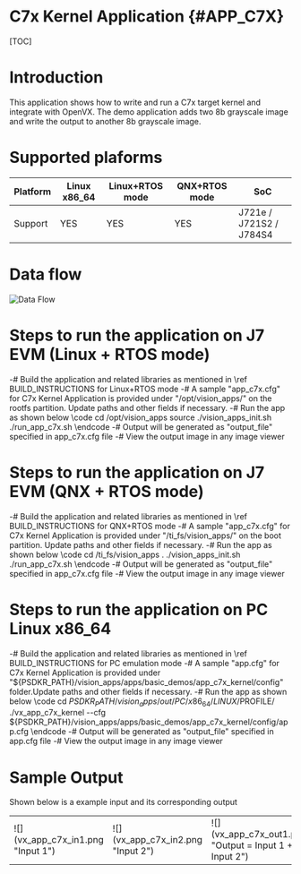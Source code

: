 # C7x Kernel Application {#APP_C7X}

[TOC]

# Introduction

This application shows how to write and run a C7x target kernel and integrate with
OpenVX. The demo application adds two 8b grayscale image
and write the output to another 8b grayscale image.

# Supported plaforms

Platform  | Linux x86_64 | Linux+RTOS mode | QNX+RTOS mode | SoC
----------|--------------|-----------------|---------------|----
Support   | YES          | YES             |  YES          | J721e / J721S2 / J784S4


# Data flow

![](vx_app_c7x_data_flow.jpg "Data Flow")

# Steps to run the application on J7 EVM (Linux + RTOS mode)

-# Build the application and related libraries as mentioned in \ref BUILD_INSTRUCTIONS for Linux+RTOS mode
-# A sample "app_c7x.cfg" for C7x Kernel Application is provided under "/opt/vision_apps/" on the rootfs partition. Update paths and other fields if necessary.
-# Run the app as shown below
   \code
   cd /opt/vision_apps
   source ./vision_apps_init.sh
   ./run_app_c7x.sh
   \endcode
-# Output will be generated as "output_file" specified in app_c7x.cfg file
-# View the output image in any image viewer

# Steps to run the application on J7 EVM (QNX + RTOS mode)

-# Build the application and related libraries as mentioned in \ref BUILD_INSTRUCTIONS for QNX+RTOS mode
-# A sample "app_c7x.cfg" for C7x Kernel Application is provided under "/ti_fs/vision_apps/" on the boot partition. Update paths and other fields if necessary.
-# Run the app as shown below
   \code
   cd /ti_fs/vision_apps
   . ./vision_apps_init.sh
   ./run_app_c7x.sh
   \endcode
-# Output will be generated as "output_file" specified in app_c7x.cfg file
-# View the output image in any image viewer

# Steps to run the application on PC Linux x86_64


-# Build the application and related libraries as mentioned in \ref BUILD_INSTRUCTIONS for PC emulation mode
-# A sample "app.cfg" for C7x Kernel Application is provided under "${PSDKR_PATH}/vision_apps/apps/basic_demos/app_c7x_kernel/config" folder.Update paths and other fields if necessary.
-# Run the app as shown below
   \code
   cd ${PSDKR_PATH}/vision_apps/out/PC/x86_64/LINUX/$PROFILE/
   ./vx_app_c7x_kernel --cfg ${PSDKR_PATH}/vision_apps/apps/basic_demos/app_c7x_kernel/config/app.cfg
   \endcode 
-# Output will be generated as "output_file" specified in app.cfg file
-# View the output image in any image viewer

# Sample Output

Shown below is a example input and its corresponding output

<table>
<tr>
<td>![](vx_app_c7x_in1.png "Input 1")  </td>
<td>![](vx_app_c7x_in2.png "Input 2") </td>
<td>![](vx_app_c7x_out1.png "Output = Input 1 + Input 2") </td>
</tr>
</table>




